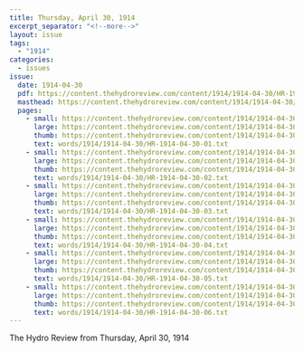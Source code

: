 ```yaml
---
title: Thursday, April 30, 1914
excerpt_separator: "<!--more-->"
layout: issue
tags:
  - "1914"
categories:
  - issues
issue:
  date: 1914-04-30
  pdf: https://content.thehydroreview.com/content/1914/1914-04-30/HR-1914-04-30.pdf
  masthead: https://content.thehydroreview.com/content/1914/1914-04-30/masthead/HR-1914-04-30.jpg
  pages:
    - small: https://content.thehydroreview.com/content/1914/1914-04-30/small/HR-1914-04-30-01.jpg
      large: https://content.thehydroreview.com/content/1914/1914-04-30/large/HR-1914-04-30-01.jpg
      thumb: https://content.thehydroreview.com/content/1914/1914-04-30/thumbnails/HR-1914-04-30-01.jpg
      text: words/1914/1914-04-30/HR-1914-04-30-01.txt
    - small: https://content.thehydroreview.com/content/1914/1914-04-30/small/HR-1914-04-30-02.jpg
      large: https://content.thehydroreview.com/content/1914/1914-04-30/large/HR-1914-04-30-02.jpg
      thumb: https://content.thehydroreview.com/content/1914/1914-04-30/thumbnails/HR-1914-04-30-02.jpg
      text: words/1914/1914-04-30/HR-1914-04-30-02.txt
    - small: https://content.thehydroreview.com/content/1914/1914-04-30/small/HR-1914-04-30-03.jpg
      large: https://content.thehydroreview.com/content/1914/1914-04-30/large/HR-1914-04-30-03.jpg
      thumb: https://content.thehydroreview.com/content/1914/1914-04-30/thumbnails/HR-1914-04-30-03.jpg
      text: words/1914/1914-04-30/HR-1914-04-30-03.txt
    - small: https://content.thehydroreview.com/content/1914/1914-04-30/small/HR-1914-04-30-04.jpg
      large: https://content.thehydroreview.com/content/1914/1914-04-30/large/HR-1914-04-30-04.jpg
      thumb: https://content.thehydroreview.com/content/1914/1914-04-30/thumbnails/HR-1914-04-30-04.jpg
      text: words/1914/1914-04-30/HR-1914-04-30-04.txt
    - small: https://content.thehydroreview.com/content/1914/1914-04-30/small/HR-1914-04-30-05.jpg
      large: https://content.thehydroreview.com/content/1914/1914-04-30/large/HR-1914-04-30-05.jpg
      thumb: https://content.thehydroreview.com/content/1914/1914-04-30/thumbnails/HR-1914-04-30-05.jpg
      text: words/1914/1914-04-30/HR-1914-04-30-05.txt
    - small: https://content.thehydroreview.com/content/1914/1914-04-30/small/HR-1914-04-30-06.jpg
      large: https://content.thehydroreview.com/content/1914/1914-04-30/large/HR-1914-04-30-06.jpg
      thumb: https://content.thehydroreview.com/content/1914/1914-04-30/thumbnails/HR-1914-04-30-06.jpg
      text: words/1914/1914-04-30/HR-1914-04-30-06.txt
---
```


The Hydro Review from Thursday, April 30, 1914

<!--more-->

